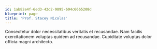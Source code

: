 ```yaml
---
id: 1ab82e4f-6ed3-42d2-9895-694c6665208d
blueprint: page
title: 'Prof. Stacey Nicolas'
---
```

Consectetur dolor necessitatibus veritatis et recusandae. Nam facilis exercitationem voluptas quidem ad recusandae. Cupiditate voluptas dolor officia magni architecto.
